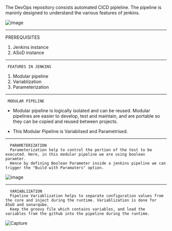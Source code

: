 The DevOps repository consists automated CICD pipleline. The pipeline is maninly designed to understand the various features of jenkins.

![image](https://user-images.githubusercontent.com/95271479/210701695-4468f704-4123-4de4-a618-dd9693538072.png)





     
   
___________________________________________________________________________________________________________________________________________________________________
PREREQUISITES

1) Jenkins instance
2) ASoD instance

_____________________________________________________________________________________________________________________________________________________________________
     FEATURES IN JENKINS
 
1) Modular pipeline
2) Variablization
3) Parameterization


 _____________________________________________________________________________________________________________________________________________________________________
     MODULAR PIPELINE
     
* Modular pipeline is logically isolated and can be reused. Modular pipelines are easier to develop, test and maintain, and are portable so they can be copied and reused between projects.

* This Modular Pipeline is Variablised and Parametrised.







______________________________________________________________________________________________________________________________________________________________________
      PARAMETERIZATION
      Parameterization help to control the portion of the test to be executed. Here, in this modular pipeline we are using boolean paramter.
      Hence by defining Boolean Parameter inside a jenkins pipeline we can trigger the "Build with Paramaters" option.
      
  ![image](https://user-images.githubusercontent.com/95271479/210701613-8b04a423-8721-450c-a78f-9a04b49bbd8b.png)





      
___________________________________________________________________________________________________________________________________________________________________

      VARIABLIZATION
      Pipeline Variablization helps to separate configuration values from the core and inject during the runtime. Variablization is done for ASoD and sonarqube.
      Keep the groovy file which contains variables, and load the variables from the github into the pipeline during the runtime.
      
  ![Capture](https://user-images.githubusercontent.com/95271479/210702011-69d33082-8bee-4bd5-8748-ed09bfa3cbf5.JPG)


  
  
  


  
  
  
  
  


      


     
